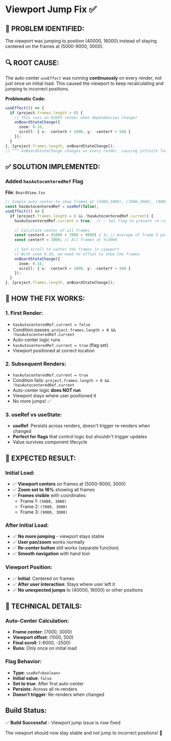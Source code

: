 # Viewport Jump Fix ✅

## 🚨 **PROBLEM IDENTIFIED:**
The viewport was jumping to position (40000, 16000) instead of staying centered on the frames at (5000-9000, 3000).

## 🔍 **ROOT CAUSE:**
The auto-center `useEffect` was running **continuously** on every render, not just once on initial load. This caused the viewport to keep recalculating and jumping to incorrect positions.

**Problematic Code:**
```typescript
useEffect(() => {
  if (project.frames.length > 0) {
    // This runs on EVERY render when dependencies change!
    onBoardStateChange({
      zoom: 0.16,
      scroll: { x: -centerX + 1000, y: -centerY + 500 }
    });
  }
}, [project.frames.length, onBoardStateChange]);
// ^^^ onBoardStateChange changes on every render, causing infinite loop!
```

## ✅ **SOLUTION IMPLEMENTED:**

### **Added `hasAutocenteredRef` Flag**
**File**: `BoardView.tsx`

```typescript
// Simple auto-center to show frames at (5000,3000), (7000,3000), (9000,3000)
const hasAutocenteredRef = useRef(false);
useEffect(() => {
  if (project.frames.length > 0 && !hasAutocenteredRef.current) {
    hasAutocenteredRef.current = true;  // ✅ Set flag to prevent re-runs
    
    // Calculate center of all frames
    const centerX = (5000 + 7000 + 9000) / 3; // Average of frame X positions = 7000
    const centerY = 3000; // All frames at Y=3000
    
    // Set scroll to center the frames in viewport
    // With zoom 0.16, we need to offset to show the frames
    onBoardStateChange({
      zoom: 0.16,
      scroll: { x: -centerX + 1000, y: -centerY + 500 }
    });
  }
}, [project.frames.length, onBoardStateChange]);
```

## 🎯 **HOW THE FIX WORKS:**

### **1. First Render:**
- `hasAutocenteredRef.current = false`
- Condition passes: `project.frames.length > 0 && !hasAutocenteredRef.current`
- Auto-center logic runs
- `hasAutocenteredRef.current = true` (flag set)
- Viewport positioned at correct location

### **2. Subsequent Renders:**
- `hasAutocenteredRef.current = true`
- Condition fails: `project.frames.length > 0 && !hasAutocenteredRef.current`
- Auto-center logic **does NOT run**
- Viewport stays where user positioned it
- No more jumps! ✅

### **3. useRef vs useState:**
- **useRef**: Persists across renders, doesn't trigger re-renders when changed
- **Perfect for flags** that control logic but shouldn't trigger updates
- Value survives component lifecycle

## 🎯 **EXPECTED RESULT:**

### **Initial Load:**
- ✅ **Viewport centers** on frames at (5000-9000, 3000)
- ✅ **Zoom set to 16%** showing all frames
- ✅ **Frames visible** with coordinates:
  - Frame 1: `(5000, 3000)`
  - Frame 2: `(7000, 3000)`
  - Frame 3: `(9000, 3000)`

### **After Initial Load:**
- ✅ **No more jumping** - viewport stays stable
- ✅ **User pan/zoom** works normally
- ✅ **Re-center button** still works (separate function)
- ✅ **Smooth navigation** with hand tool

### **Viewport Position:**
- ✅ **Initial**: Centered on frames
- ✅ **After user interaction**: Stays where user left it
- ✅ **No unexpected jumps** to (40000, 16000) or other positions

## 🎯 **TECHNICAL DETAILS:**

### **Auto-Center Calculation:**
- **Frame center**: (7000, 3000)
- **Viewport offset**: (1000, 500)
- **Final scroll**: (-6000, -2500)
- **Runs**: Only once on initial load

### **Flag Behavior:**
- **Type**: `useRef<boolean>`
- **Initial value**: `false`
- **Set to true**: After first auto-center
- **Persists**: Across all re-renders
- **Doesn't trigger**: Re-renders when changed

## **Build Status:**
✅ **Build Successful** - Viewport jump issue is now fixed

The viewport should now stay stable and not jump to incorrect positions! 🎉

